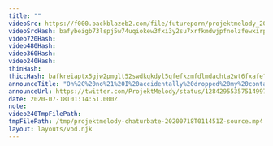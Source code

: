 ```yaml
---
title: ""
videoSrc: https://f000.backblazeb2.com/file/futureporn/projektmelody_2020-07-18_01-11-56.mkv
videoSrcHash: bafybeigb73lspj5w74uqiokew3fxi3y2su7xrfkmdwjpfnolzfewxirpwu?filename=projektmelody-chaturbate-20200718T011451Z-source.mp4
video720Hash: 
video480Hash: 
video360Hash: 
video240Hash: 
thinHash: 
thiccHash: bafkreiaptx5gjw2pmglt52swdkqkdyl5qfefkzmfdlmdachta2wt6fxafe?filename=20200718T011451Z-thicc.jpg
announceTitle: "Oh%2C%20no%21%20I%20accidentally%20dropped%20my%20contact%20lens%20or%20whatever.%20Wanna%20help%20me%20find%20it%3F%20watch%20me%20bend%20over%20repeatedly%20at%3A"
announceUrl: https://twitter.com/ProjektMelody/status/1284295535751499776
date: 2020-07-18T01:14:51.000Z
note: 
video240TmpFilePath: 
tmpFilePath: /tmp/projektmelody-chaturbate-20200718T011451Z-source.mp4
layout: layouts/vod.njk
---
```

